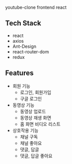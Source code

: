 youtube-clone frontend react

## Tech Stack
- react
- axios
- Ant-Design
- react-router-dom
- redux


## Features
- 회원 기능
  - 로그인, 회원가입
  - 구글 로그인
- 동영상 기능
  - 동영상 업로드
  - 동영상 재생 화면
  - 홈 화면 비디오 리스트
- 상호작용 기능
  - 채널 구독
  - 채널 좋아요
  - 댓글, 답글
  - 댓글, 답글 좋아요

